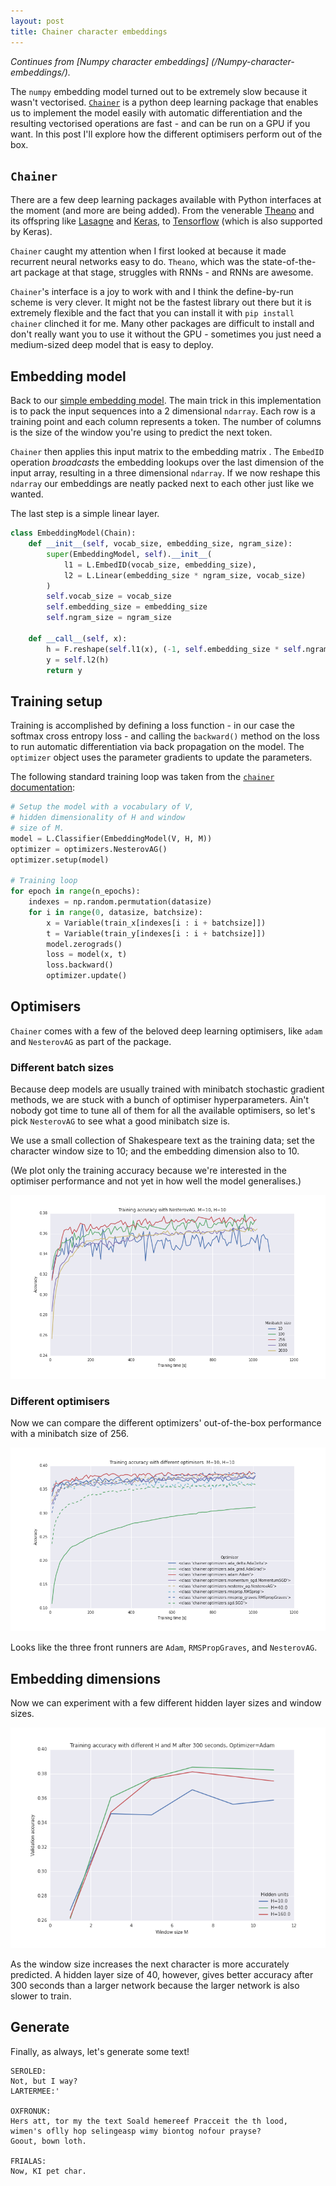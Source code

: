 ```yaml
---
layout: post
title: Chainer character embeddings
---
```

*Continues from [Numpy character embeddings]
(/Numpy-character-embeddings/).* </p>
The `numpy` embedding model turned out to be extremely slow because
it wasn't vectorised. [`Chainer`](http://chainer.org/) is a python deep learning 
package that enables us to
implement the model easily with automatic differentiation and the 
resulting vectorised operations are fast - and can be run on a GPU if you want. 
In this post I'll explore how the different optimisers perform out of the box.

## `Chainer` 
There are a few deep learning packages available with Python interfaces at
the moment (and more are being added). From the venerable 
[Theano](http://deeplearning.net/software/theano/) and 
its offspring like [Lasagne](https://github.com/Lasagne/Lasagne) 
and [Keras](http://keras.io/), 
to [Tensorflow](https://github.com/tensorflow/tensorflow) 
(which is also supported by Keras). 

`Chainer` caught my attention when I first looked at because it made 
recurrent neural networks easy to do. `Theano`, which was the state-of-the-art
package at that stage, struggles with RNNs - and RNNs are awesome.

`Chainer`'s interface is a joy to work with and I think the define-by-run 
scheme is very clever. 
It might not be the fastest library out there but it is extremely
flexible and the fact that you can install it with `pip install chainer` 
clinched it for me. Many other packages are difficult to install and don't 
really want you to use it without the GPU - sometimes you just need a 
medium-sized deep model that is easy to deploy.

## Embedding model
Back to our [simple embedding model](/Embedding-derivative-derivation/). 
The main trick in this implementation is to pack the input 
sequences into a 2 dimensional `ndarray`.
Each row is a training point and each column represents a token.
The number of columns is the size of the window you're using to 
predict the next token.

`Chainer` then applies this input matrix to the embedding matrix .
The `EmbedID` operation *broadcasts* the 
embedding lookups over the last dimension of the input array, resulting 
in a three dimensional `ndarray`. If we now reshape this
`ndarray` our embeddings are neatly packed next to each other
just like we wanted.

The last step is a simple linear layer.

```python
class EmbeddingModel(Chain):
    def __init__(self, vocab_size, embedding_size, ngram_size):
        super(EmbeddingModel, self).__init__(
            l1 = L.EmbedID(vocab_size, embedding_size),
            l2 = L.Linear(embedding_size * ngram_size, vocab_size)
        )
        self.vocab_size = vocab_size
        self.embedding_size = embedding_size
        self.ngram_size = ngram_size
        
    def __call__(self, x):
        h = F.reshape(self.l1(x), (-1, self.embedding_size * self.ngram_size, 1))
        y = self.l2(h)
        return y
```

## Training setup
Training is accomplished by defining a loss function - in our case
the softmax cross entropy loss - and calling the `backward()` method on the
loss to run automatic differentiation via back propagation on the model.
The `optimizer` object
uses the parameter gradients to update the parameters.

The following standard training loop was taken from the [`chainer` 
documentation](http://docs.chainer.org/en/stable/tutorial/basic.html#forward-backward-computation):

```python
# Setup the model with a vocabulary of V,
# hidden dimensionality of H and window
# size of M.
model = L.Classifier(EmbeddingModel(V, H, M))
optimizer = optimizers.NesterovAG()
optimizer.setup(model)

# Training loop
for epoch in range(n_epochs):
    indexes = np.random.permutation(datasize) 
    for i in range(0, datasize, batchsize):
        x = Variable(train_x[indexes[i : i + batchsize]])
        t = Variable(train_y[indexes[i : i + batchsize]])
        model.zerograds()
        loss = model(x, t)
        loss.backward()
        optimizer.update()
```

## Optimisers
`Chainer` comes with a few of the beloved deep learning optimisers, like 
`adam` and `NesterovAG` as part
of the package.

### Different batch sizes
Because deep models are usually trained with minibatch stochastic 
gradient methods, we are stuck with a bunch of optimiser hyperparameters.
Ain't nobody got time to tune all of them for all the available optimisers, so
let's pick `NesterovAG` to see what a good minibatch size is. 

We use a small collection of Shakespeare text as the training data; 
set the character window size to 10; and the embedding dimension also to 10.

(We plot only the training accuracy because we're interested in the optimiser
performance and not yet in how well the model generalises.)

![wide](/images/2016-01-28-Chainer-character-embeddings/nesterovM10H10.png "Nesterov batch sizes")

### Different optimisers
Now we can 
compare the different optimizers' out-of-the-box performance with a 
minibatch size of 256.

![wide](/images/2016-01-28-Chainer-character-embeddings/optimisersM10H10.png "Optimisers")

Looks like the three front runners are `Adam`, `RMSPropGraves`, and `NesterovAG`.

## Embedding dimensions
Now we can experiment with a few different hidden layer sizes and window sizes.

![wide](/images/2016-01-28-Chainer-character-embeddings/hiddensMsAdam.png "H and M")

As the window size increases the next character is more accurately predicted.
A hidden layer size of 40, however, gives better accuracy after 300 seconds 
than a larger network
because the larger network is also slower to train. 

## Generate
Finally, as always, let's generate some text!

```
SEROLED:
Not, but I way?
LARTERMEE:'

OXFRONUK:
Hers att, tor my the text Soald hemereef Pracceit the th lood,
wimen's oflly hop selingeasp wimy biontog nofour prayse? 
Goout, bown loth.

FRIALAS:
Now, KI pet char.
```




